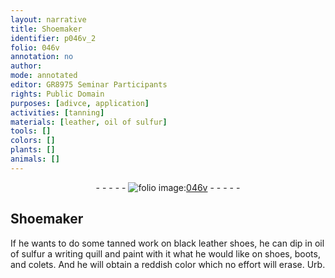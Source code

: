 ```yaml
---
layout: narrative
title: Shoemaker
identifier: p046v_2
folio: 046v
annotation: no
author:
mode: annotated
editor: GR8975 Seminar Participants
rights: Public Domain
purposes: [adivce, application]
activities: [tanning]
materials: [leather, oil of sulfur]
tools: []
colors: []
plants: []
animals: []
---
```


 <div class="folio" align="center">- - - - - <a href="http://gallica.bnf.fr/ark:/12148/btv1b10500001g/f98.image" target="_blank"><img src="https://cu-mkp.github.io/GR8975-edition/assets/photo-icon.png" alt="folio image: " style="display:inline-block; margin-bottom:-3px;"/>046v</a> - - - - - </div>   <span class="activity"></span> 

## Shoemaker

 
If he wants to do some tanned work on black <span class="material">leather</span> shoes, he can dip in <span class="material">oil of sulfur</span> a writing quill and paint with it what he would like on shoes, boots, and colets. And he will obtain a reddish color which no effort will erase. Urb.
 